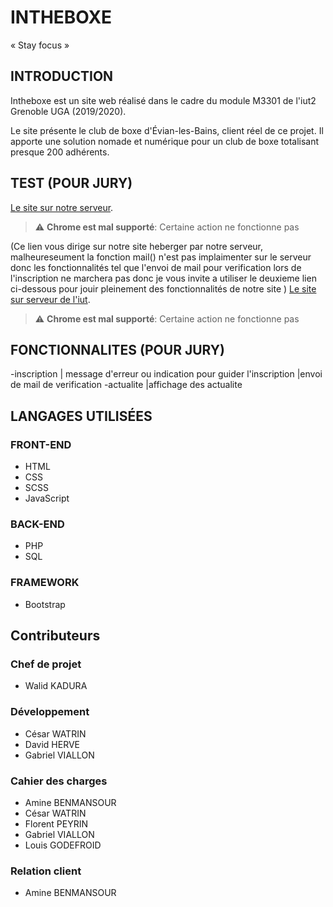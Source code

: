 # INTHEBOXE

« Stay focus »

## INTRODUCTION

Intheboxe est un site web réalisé dans le cadre du module M3301 de
l'iut2 Grenoble UGA (2019/2020).

Le site présente le club de boxe d'Évian-les-Bains, client réel de ce projet.
Il apporte une solution nomade et numérique pour un club de boxe
totalisant presque 200 adhérents.

## TEST (POUR JURY)

[Le site sur notre serveur](http://boxingclubevian.ddns.net/InTheBoxe-master/controle/accueil.ctrl.php).
> :warning: **Chrome est mal supporté**: Certaine action ne fonctionne pas

(Ce lien vous dirige sur notre site heberger par notre serveur, malheureseument la fonction mail() n'est pas implaimenter sur le serveur donc les fonctionnalités tel que l'envoi de mail pour verification lors de l'inscription ne marchera pas donc je vous invite a utiliser le deuxieme lien ci-dessous pour jouir pleinement des fonctionnalités de notre site )
[Le site sur serveur de l'iut](http://www-etu-info.iut2.upmf-grenoble.fr/~kadurae/InTheBoxe).
> :warning: **Chrome est mal supporté**: Certaine action ne fonctionne pas

## FONCTIONNALITES (POUR JURY)
-inscription
  | message d'erreur ou indication pour guider l'inscription
  |envoi de mail de verification
-actualite
  |affichage des actualite
## LANGAGES UTILISÉES

### FRONT-END

- HTML
- CSS
- SCSS
- JavaScript

### BACK-END
- PHP
- SQL

### FRAMEWORK
- Bootstrap


## Contributeurs

### Chef de projet
- Walid KADURA

### Développement
- César WATRIN
- David HERVE
- Gabriel VIALLON
### Cahier des charges
- Amine BENMANSOUR
- César WATRIN
- Florent PEYRIN
- Gabriel VIALLON
- Louis GODEFROID
### Relation client
- Amine BENMANSOUR

